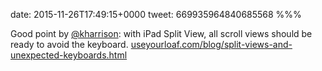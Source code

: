 date: 2015-11-26T17:49:15+0000
tweet: 669935964840685568
%%%

Good point by [@kharrison](https://twitter.com/kharrison): with iPad Split View, all scroll views should be ready to avoid the keyboard. [useyourloaf.com/blog/split-views-and-unexpected-keyboards.html](http://useyourloaf.com/blog/split-views-and-unexpected-keyboards.html)
